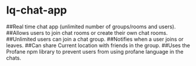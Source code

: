 # Iq-chat-app


##Real time chat app (unlimited number of groups/rooms and users).
##Allows users to join chat rooms or create their own chat rooms.
##Unlimited users can join a chat group.
##Notifies when a user joins or leaves.
##Can share Current location with friends in the group.
##Uses the Profane npm library to prevent users from using profane language in the chats.

